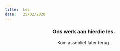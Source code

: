 ```yaml
---
title:  Les
date:   25/02/2020
---
```


### <center>Ons werk aan hierdie les.</center>
<center>Kom asseblief later terug.</center>